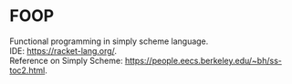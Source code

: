 # FOOP
Functional programming in simply scheme language.  
IDE: https://racket-lang.org/.  
Reference on Simply Scheme: https://people.eecs.berkeley.edu/~bh/ss-toc2.html. 
